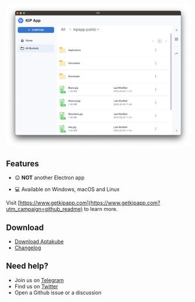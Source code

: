 ![](./screenshot/kip-app.png)

## Features

<!-- - 💯 Connect to one or more clusters simultaneously -->
<!-- - ⚡️ Aggregated Log Viewer -->
<!-- - 💪 Human-friendly resource view -->
<!-- - ✍️ View & modify objects -->
<!-- - 🎉 Zero-config setup -->
- 😉 **NOT** another Electron app
<!-- - ✅ Works with any Kubernetes cluster: on-prem, GKE, EKS, AKS and others. -->
- 💻 Available on Windows, macOS and Linux

Visit [https://www.getkipapp.com](https://www.getkipapp.com?utm_campaign=github_readme) to learn more.

## Download

- [Download Aptakube](https://www.getkipapp.com)
- [Changelog](https://www.getkipapp.com/changelog)

## Need help?

- Join us on [Telegram](https://t.me/kipapp_community)
- Find us on [Twitter](https://twitter.com/kip_app)
- Open a Github issue or a discussion 
<!-- - Shoot us an email hello@aptakube.com -->
<!-- 
---

❤️ Love Aptakube? Give us a shoutout 👉 [https://love.aptakube.com/r/ASb0RG](https://love.aptakube.com/r/ASb0RG?utm_medium=github) -->